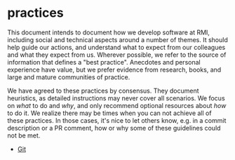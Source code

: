# practices

This document intends to document how we develop software at RMI, including
social and technical aspects around a number of themes. It should help guide
our actions,  and understand what to expect from our colleagues and what they
expect from us.  Wherever possible, we refer to the source of information
that defines a "best practice". Anecdotes and personal experience have
value, but we prefer evidence from research, books, and large and mature
communities of practice.

We have agreed to these practices by consensus. They document heuristics, as
detailed instructions may never cover all scenarios. We focus on _what_ to do
and _why_, and only recommend optional resources about _how_ to do it.
We realize there may be times when you can not achieve all of these practices.
In those cases, it's nice to let others know, e.g. in a commit description or a
PR comment, how or why some of these guidelines could not be met.

* [Git](git.md)
